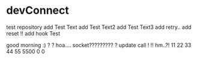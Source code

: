 # devConnect
test repository
add Test Text
add Test Text2
add Test Text3
add retry..
add reset !!
add hook Test

good morning :) ?
?
hoa....
socket?????????
?
update
call !
!!
hm..?!
11
22
33
44
55
5500
0
0
